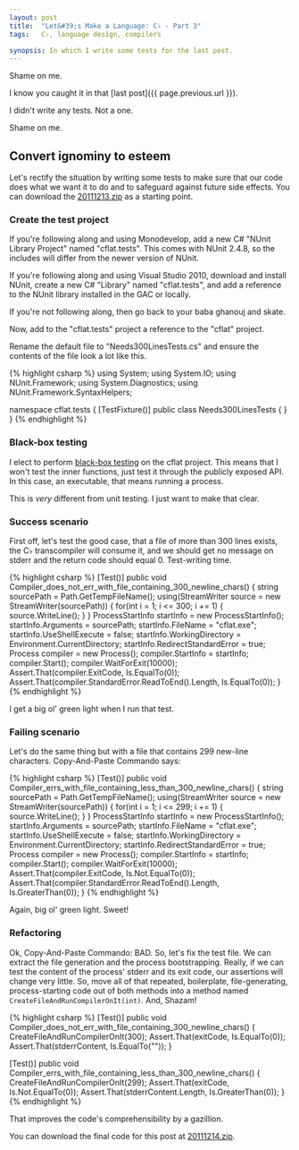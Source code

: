 ```yaml
---
layout: post
title:  "Let&#39;s Make a Language: C♭ - Part 3"
tags:   C♭, language design, compilers

synopsis: In which I write some tests for the last post.
---
```

Shame on me.

I know you caught it in that [last post]({{ page.previous.url }}).

I didn't write any tests. Not a one.

Shame on me.

## Convert ignominy to esteem

Let's rectify the situation by writing some tests to make sure that our code
does what we want it to do and to safeguard against future side effects. You
can download the
[20111213.zip](https://github.com/realistschuckle/cflat/zipball/20111213) as
a starting point.

### Create the test project

If you're following along and using Monodevelop, add a new C# "NUnit Library
Project" named "cflat.tests". This comes with NUnit 2.4.8, so the includes
will differ from the newer version of NUnit.

If you're following along and using Visual Studio 2010, download and install
NUnit, create a new C# "Library" named "cflat.tests", and add a reference to
the NUnit library installed in the GAC or locally.

If you're not following along, then go back to your
<span class="foreign-lang" lang="ar">baba ghanouj</span> and skate.

Now, add to the "cflat.tests" project a reference to the "cflat" project.

Rename the default file to "Needs300LinesTests.cs" and ensure the contents of
the file look a lot like this.

{% highlight csharp %}
using System;
using System.IO;
using NUnit.Framework;
using System.Diagnostics;
using NUnit.Framework.SyntaxHelpers;

namespace cflat.tests
{
  [TestFixture()]
  public class Needs300LinesTests
  {
  }
}
{% endhighlight %}

### Black-box testing

I elect to perform
[black-box testing](http://en.wikipedia.org/wiki/Black-box_testing "black-box testing")
on the cflat project. This means that I won't test the inner functions, just
test it through the publicly exposed API. In this case, an executable, that
means running a process.

This is _very_ different from unit testing. I just want to make that clear.

### Success scenario

First off, let's test the good case, that a file of more than 300 lines
exists, the C♭ transcompiler will consume it, and we should get no message on
stderr and the return code should equal 0. Test-writing time.

{% highlight csharp %}
[Test()]
public void Compiler_does_not_err_with_file_containing_300_newline_chars()
{
  string sourcePath = Path.GetTempFileName();
  using(StreamWriter source = new StreamWriter(sourcePath)) {
    for(int i = 1; i <= 300; i += 1) {
      source.WriteLine();
    }
  }
  ProcessStartInfo startInfo = new ProcessStartInfo();
  startInfo.Arguments = sourcePath;
  startInfo.FileName = "cflat.exe";
  startInfo.UseShellExecute = false;
  startInfo.WorkingDirectory = Environment.CurrentDirectory;
  startInfo.RedirectStandardError = true;
  Process compiler = new Process();
  compiler.StartInfo = startInfo;
  compiler.Start();
  compiler.WaitForExit(10000);
  Assert.That(compiler.ExitCode, Is.EqualTo(0));
  Assert.That(compiler.StandardError.ReadToEnd().Length, Is.EqualTo(0));
}
{% endhighlight %}

I get a big ol' green light when I run that test.

### Failing scenario

Let's do the same thing but with a file that contains 299 new-line characters.
Copy-And-Paste Commando says:

{% highlight csharp %}
[Test()]
public void Compiler_errs_with_file_containing_less_than_300_newline_chars()
{
  string sourcePath = Path.GetTempFileName();
  using(StreamWriter source = new StreamWriter(sourcePath)) {
    for(int i = 1; i <= 299; i += 1) {
      source.WriteLine();
    }
  }
  ProcessStartInfo startInfo = new ProcessStartInfo();
  startInfo.Arguments = sourcePath;
  startInfo.FileName = "cflat.exe";
  startInfo.UseShellExecute = false;
  startInfo.WorkingDirectory = Environment.CurrentDirectory;
  startInfo.RedirectStandardError = true;
  Process compiler = new Process();
  compiler.StartInfo = startInfo;
  compiler.Start();
  compiler.WaitForExit(10000);
  Assert.That(compiler.ExitCode, Is.Not.EqualTo(0));
  Assert.That(compiler.StandardError.ReadToEnd().Length, Is.GreaterThan(0));
}
{% endhighlight %}

Again, big ol' green light. Sweet!

### Refactoring

Ok, Copy-And-Paste Commando: BAD. So, let's fix the test file. We can extract
the file generation and the process bootstrapping. Really, if we can test the
content of the process' stderr and its exit code, our assertions will change
very little. So, move all of that repeated, boilerplate, file-generating,
process-starting code out of both methods into a method named
`CreateFileAndRunCompilerOnIt(int)`. And, Shazam!

{% highlight csharp %}
[Test()]
public void Compiler_does_not_err_with_file_containing_300_newline_chars()
{
  CreateFileAndRunCompilerOnIt(300);
  Assert.That(exitCode, Is.EqualTo(0));
  Assert.That(stderrContent, Is.EqualTo(""));
}

[Test()]
public void Compiler_errs_with_file_containing_less_than_300_newline_chars()
{
  CreateFileAndRunCompilerOnIt(299);
  Assert.That(exitCode, Is.Not.EqualTo(0));
  Assert.That(stderrContent.Length, Is.GreaterThan(0));
}
{% endhighlight %}

That improves the code's comprehensibility by a gazillion.

You can download the final code for this post at
[20111214.zip](https://github.com/realistschuckle/cflat/zipball/20111214).

